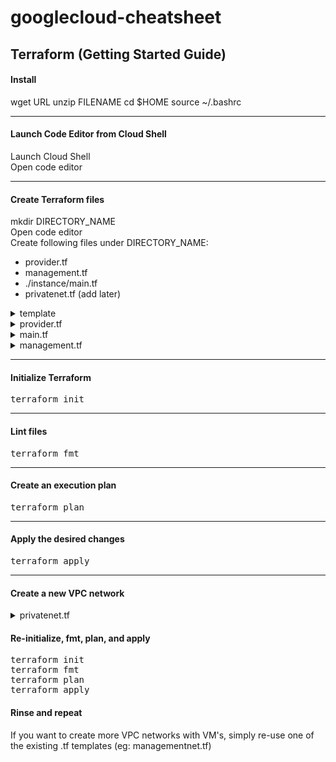 # googlecloud-cheatsheet

## Terraform (Getting Started Guide)

#### Install  
wget URL
unzip FILENAME
cd $HOME
source ~/.bashrc

<hr>

#### Launch Code Editor from Cloud Shell
Launch Cloud Shell<br>
Open code editor

<hr>

#### Create Terraform files
mkdir DIRECTORY_NAME<br>
Open code editor<br>
Create following files under DIRECTORY_NAME:<br>

- provider.tf
- management.tf
- ./instance/main.tf
- privatenet.tf (add later)

<details>
<summary>template</summary>
  
```
Details go here
```
</details>

<details>
<summary>provider.tf</summary>
  
```
provider "google" {}
```
</details>

<details>
<summary>main.tf</summary>
  
```
variable "instance_name" {}
variable "instance_zone" {}
variable "instance_type" {
  default = "n1-standard-1"
  }
variable "instance_subnetwork" {}

resource "google_compute_instance" "vm_instance" {
  name         = "${var.instance_name}"
  zone         = "${var.instance_zone}"
  machine_type = "${var.instance_type}"
  boot_disk {
    initialize_params {
      image = "debian-cloud/debian-9"
      }
  }
  network_interface {
    subnetwork = "${var.instance_subnetwork}"
    access_config {
      # Allocate a one-to-one NAT IP to the instance
    }
  }
}
```
</details>

<details>
<summary>management.tf</summary>
  
```
# Create the managementnet network
resource "google_compute_network" "managementnet" {
  name                    = "managementnet"
  auto_create_subnetworks = "false"
}

# Create managementsubnet-us subnetwork
resource "google_compute_subnetwork" "managementsubnet-us" {
  name          = "managementsubnet-us"
  region        = "us-central1"
  network       = google_compute_network.managementnet.self_link
  ip_cidr_range = "10.130.0.0/20"
}

# Add a firewall rule to allow HTTP, SSH, and RDP traffic on managementnet
resource "google_compute_firewall" "managementnet-allow-http-ssh-rdp-icmp" {
  name    = "managementnet-allow-http-ssh-rdp-icmp"
  network = google_compute_network.managementnet.self_link
  allow {
    protocol = "tcp"
    ports    = ["22", "80", "3389"]
  }
  allow {
    protocol = "icmp"
  }
}

# Add the managementnet-us-vm instance
module "managementnet-us-vm" {
  source              = "./instance"
  instance_name       = "managementnet-us-vm"
  instance_zone       = "us-central1-a"
  instance_subnetwork = google_compute_subnetwork.managementsubnet-us.self_link
}
```
</details>

<hr>

#### Initialize Terraform
<pre>
terraform init
</pre>

<hr>

#### Lint files
<pre>
terraform fmt
</pre>

<hr>

#### Create an execution plan
<pre>
terraform plan
</pre>

<hr>

#### Apply the desired changes
<pre>
terraform apply
</pre>

<hr>

#### Create a new VPC network
<details>
<summary>privatenet.tf</summary>
  
```
# Create privatenet network
resource "google_compute_network" "privatenet" {
  name                    = "privatenet"
  auto_create_subnetworks = false
}

# Create privatesubnet-us subnetwork
resource "google_compute_subnetwork" "privatesubnet-us" {
  name          = "privatesubnet-us"
  region        = "us-central1"
  network       = google_compute_network.privatenet.self_link
  ip_cidr_range = "172.16.0.0/24"
}

# Create privatesubnet-eu subnetwork
resource "google_compute_subnetwork" "privatesubnet-eu" {
  name          = "privatesubnet-eu"
  region        = "europe-west1"
  network       = google_compute_network.privatenet.self_link
  ip_cidr_range = "172.20.0.0/24"
}

# Create a firewall rule to allow HTTP, SSH, RDP and ICMP traffic on privatenet
resource "google_compute_firewall" "privatenet-allow-http-ssh-rdp-icmp" {
  name    = "privatenet-allow-http-ssh-rdp-icmp"
  network = google_compute_network.privatenet.self_link
  allow {
    protocol = "tcp"
    ports    = ["22", "80", "3389"]
  }
  allow {
    protocol = "icmp"
  }
}

# Add the privatenet-us-vm instance
module "privatenet-us-vm" {
  source              = "./instance"
  instance_name       = "privatenet-us-vm"
  instance_zone       = "us-central1-a"
  instance_subnetwork = google_compute_subnetwork.privatesubnet-us.self_link
}
```
</details>

#### Re-initialize, fmt, plan, and apply
<pre>
terraform init
terraform fmt
terraform plan
terraform apply
</pre>

#### Rinse and repeat 
If you want to create more VPC networks with VM's, simply re-use one of the existing .tf templates (eg: managementnet.tf)
